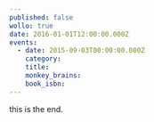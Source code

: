 ```yaml
---
published: false
wollo: true
date: 2016-01-01T12:00:00.000Z
events:
  - date: 2015-09-03T00:00:00.000Z
    category:
    title:
    monkey_brains:
    book_isbn:
---
```


this is the end.
